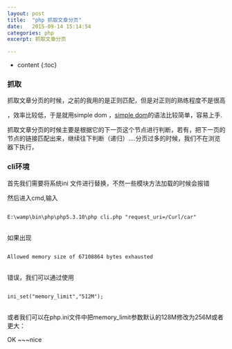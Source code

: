 ```yaml
---
layout: post
title:  "php 抓取文章分页"
date:   2015-09-14 15:14:54
categories: php
excerpt: 抓取文章分页

---
```


* content
{:toc}

### 抓取

抓取文章分页的时候，之前的我用的是正则匹配，但是对正则的熟练程度不是很高

，效率比较低，于是就用simple dom ，[simple dom](http://simplehtmldom.sourceforge.net/)的语法比较简单，容易上手.

 抓取文章分页的时候主要是根据它的下一页这个节点进行判断，若有，把下一页的节点的链接匹配出来，继续往下判断（递归）....分页过多的时候，我们不在浏览器下执行，


###  cli环境

首先我们需要将系统ini 文件进行替换，不然一些模块方法加载的时候会报错


然后进入cmd,输入
<pre><code>
E:\wamp\bin\php\php5.3.10\php cli.php "request_uri=/Curl/car"
</code>
</pre>

如果出现
<pre><code>
Allowed memory size of 67108864 bytes exhausted
</code>
</pre>
错误，我们可以通过使用
<pre><code>
ini_set("memory_limit","512M"); 
</code>
</pre>

或者我们可以在php.ini文件中把memory_limit参数默认的128M修改为256M或者更大：

OK ~~~nice




